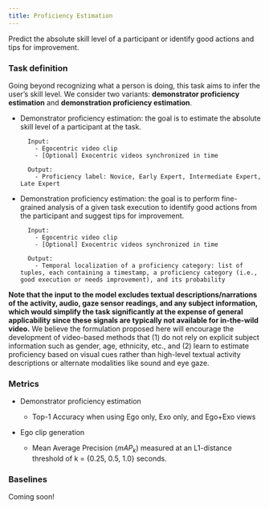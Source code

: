 ```yaml
---
title: Proficiency Estimation
---
```


Predict the absolute skill level of a participant or identify good actions and
tips for improvement.

### Task definition
Going beyond recognizing what a person is doing, this task aims to infer the user’s skill level. We consider two variants: **demonstrator proficiency estimation** and **demonstration proficiency estimation**.

* Demonstrator proficiency estimation: the goal is to estimate the absolute skill level of a participant at the task.

        Input:
          - Egocentric video clip
          - [Optional] Exocentric videos synchronized in time

        Output:
          - Proficiency label: Novice, Early Expert, Intermediate Expert, Late Expert


* Demonstration proficiency estimation: the goal is to perform fine-grained analysis of a given task execution to identify good actions from the participant and suggest tips for improvement.  

        Input:
          - Egocentric video clip
          - [Optional] Exocentric videos synchronized in time

        Output:
          - Temporal localization of a proficiency category: list of tuples, each containing a timestamp, a proficiency category (i.e., good execution or needs improvement), and its probability
          

**Note that the input to the model excludes textual descriptions/narrations of the activity, audio, gaze sensor readings, and any subject information, which would simplify the task significantly at the expense of general applicability since these signals are typically not available for in-the-wild video.** We believe the formulation proposed here will encourage the development of video-based methods that (1) do not rely on explicit subject information such as gender, age, ethnicity, etc., and (2) learn to estimate proficiency based on visual cues rather than high-level textual activity descriptions or alternate modalities like sound and eye gaze.

### Metrics
* Demonstrator proficiency estimation
  - Top-1 Accuracy when using Ego only, Exo only, and Ego+Exo views 

* Ego clip generation  
  - Mean Average Precision ($mAP_k$) measured at an L1-distance threshold of k = {0.25, 0.5, 1.0} seconds. 

### Baselines
Coming soon!

